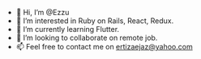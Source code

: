 - 👋 Hi, I’m @Ezzu
- 👀 I’m interested in Ruby on Rails, React, Redux.
- 🌱 I’m currently learning Flutter.
- 💞️ I’m looking to collaborate on remote job.
- 📫 Feel free to contact me on ertizaejaz@yahoo.com
